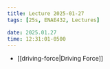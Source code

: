 ```yaml
---
title: Lecture 2025-01-27
tags: [25s, ENAE432, Lectures]

date: 2025.01.27
time: 12:31:01-0500
---
```


- [[driving-force|Driving Force]]
